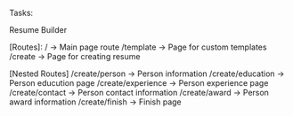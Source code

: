 Tasks:

  Resume Builder

  [Routes]:
    / -> Main page route
    /template -> Page for custom templates 
    /create -> Page for creating resume 

  [Nested Routes]
    /create/person -> Person information
    /create/education -> Person educution page
    /create/experience -> Person experience page
    /create/contact -> Person contact information
    /create/award -> Person award information
    /create/finish -> Finish page

    

  

  